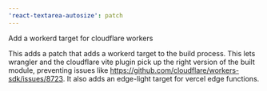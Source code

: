 ```yaml
---
'react-textarea-autosize': patch
---
```


Add a workerd target for cloudflare workers

This adds a patch that adds a workerd target to the build process. This lets wrangler and the cloudflare vite plugin pick up the right version of the built module, preventing issues like https://github.com/cloudflare/workers-sdk/issues/8723. It also adds an edge-light target for vercel edge functions.
